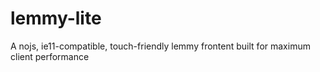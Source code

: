 # lemmy-lite
A nojs, ie11-compatible, touch-friendly lemmy frontent built for maximum client performance

